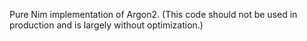 Pure Nim implementation of Argon2. (This code should not be used in production and is largely without optimization.)
